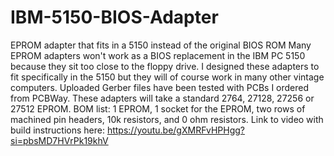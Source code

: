 # IBM-5150-BIOS-Adapter
EPROM adapter that fits in a 5150 instead of the original BIOS ROM
Many EPROM adapters won't work as a BIOS replacement in the IBM PC 5150 because they sit too close to the floppy drive.
I designed these adapters to fit specifically in the 5150 but they will of course work in many other vintage computers.
Uploaded Gerber files have been tested with PCBs I ordered from PCBWay.
These adapters will take a standard 2764, 27128, 27256 or 27512 EPROM.
BOM list: 1 EPROM, 1 socket for the EPROM, two rows of machined pin headers, 10k resistors, and 0 ohm resistors.
Link to video with build instructions here: https://youtu.be/gXMRFvHPHgg?si=pbsMD7HVrPk19khV
